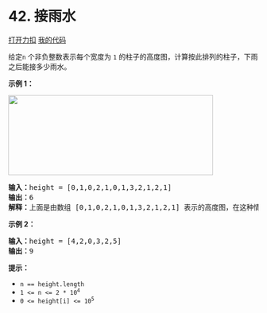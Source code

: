 # 42. 接雨水

[打开力扣](https://leetcode.cn/problems/trapping-rain-water) [我的代码](42.trapping_rain_water.py)

给定<code>n</code> 个非负整数表示每个宽度为 <code>1</code> 的柱子的高度图，计算按此排列的柱子，下雨之后能接多少雨水。



<strong>示例 1：</strong>

<img src="https://assets.leetcode-cn.com/aliyun-lc-upload/uploads/2018/10/22/rainwatertrap.png" style="height: 161px; width: 412px;" />

<pre>
<strong>输入：</strong>height = [0,1,0,2,1,0,1,3,2,1,2,1]
<strong>输出：</strong>6
<strong>解释：</strong>上面是由数组 [0,1,0,2,1,0,1,3,2,1,2,1] 表示的高度图，在这种情况下，可以接 6 个单位的雨水（蓝色部分表示雨水）。
</pre>

<strong>示例 2：</strong>

<pre>
<strong>输入：</strong>height = [4,2,0,3,2,5]
<strong>输出：</strong>9
</pre>



<strong>提示：</strong>

<ul>
	<li><code>n == height.length</code></li>
	<li><code>1 <= n <= 2 * 10<sup>4</sup></code></li>
	<li><code>0 <= height[i] <= 10<sup>5</sup></code></li>
</ul>
